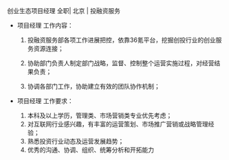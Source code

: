 创业生态项目经理 全职| 北京 | 投融资服务

* 项目经理 工作内容：

  1. 投融资服务部各项工作进展把控，依靠36氪平台，挖掘创投行业的创业服务资源连接；

  1. 协助部门负责人制定部门战略，监督、控制整个运营实施过程，对经营结果负责；
  1. 协调各部门工作，协助建立有效的团队协作机制； 

* 项目经理 工作要求：

  1. 本科及以上学历，管理类、市场营销类专业优先考虑；
  1. 对互联网行业感兴趣，有丰富的运营策划、市场推广营销或战略管理经验；
  1. 熟悉投资行业动态及运营发展趋势；  1. 优秀的沟通、协调、组织、统筹分析和开拓能力

